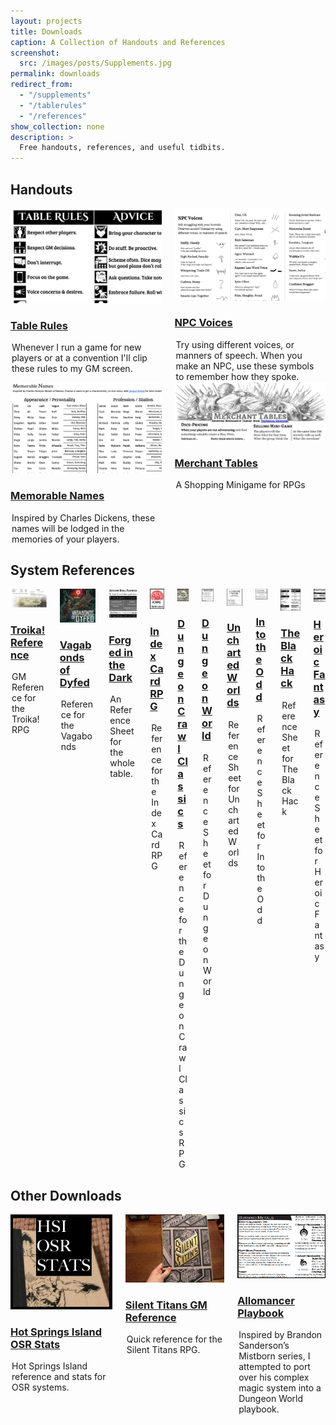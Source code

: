 ```yaml
---
layout: projects
title: Downloads
caption: A Collection of Handouts and References
screenshot:
  src: /images/posts/Supplements.jpg
permalink: downloads
redirect_from:
  - "/supplements"
  - "/tablerules"
  - "/references"
show_collection: none
description: >
  Free handouts, references, and useful tidbits.
--- 
```


## Handouts
<div class="columns">
  <div class="column column-1-2">
    <article class="project-card">
      <a href="/files/Table_Rules.pdf" class="no-hover no-print-link " tabindex="-1">
        <div class="project-card-img img sixteen-nine">
          <img src="/images/posts/tablerules.png" alt="Table Rules" sizes="(min-width: 90em) 22.5rem, (min-width: 54em) 19.5rem, (min-width: 42em) 17.5rem, 100vw">
        </div>
      </a>
      <h3 class="project-card-title">
        <a href="/files/Table_Rules.pdf" class="flip-title">Table Rules</a>
      </h3>
      <legend class="project-card-text fine faded">Whenever I run a game for new players or at a convention I'll clip these rules to my GM screen.</legend>
    </article>
  </div>
  <div class="column column-1-2">
    <article class="project-card">
      <a href="/files/NPC_Voices.pdf" class="no-hover no-print-link " tabindex="-1">
        <div class="project-card-img img sixteen-nine">
          <img src="/images/posts/NPCvoices.png" alt="NPC Voices" sizes="(min-width: 90em) 22.5rem, (min-width: 54em) 19.5rem, (min-width: 42em) 17.5rem, 100vw">
        </div>
      </a>
      <h3 class="project-card-title">
        <a href="/files/NPC_Voices.pdf" class="flip-title">NPC Voices</a>
      </h3>
      <legend class="project-card-text fine faded">Try using different voices, or manners of speech. When you make an NPC, use these symbols to remember how they spoke.</legend>
    </article>
  </div>
</div>   
<div class="columns">
  <div class="column column-1-2">
    <article class="project-card">
      <a href="/files/MemorableNames.pdf" class="no-hover no-print-link " tabindex="-1">
        <div class="project-card-img img sixteen-nine">
          <img src="/images/posts/MemorableNames.png" alt="Memorable Names" sizes="(min-width: 90em) 22.5rem, (min-width: 54em) 19.5rem, (min-width: 42em) 17.5rem, 100vw">
        </div>
      </a>
      <h3 class="project-card-title">
        <a href="/files/MemorableNames.pdf" class="flip-title">Memorable Names</a>
      </h3>
      <legend class="project-card-text fine faded">Inspired by Charles Dickens, these names will be lodged in the memories of your players.</legend>
    </article>
  </div>
  <div class="column column-1-2">
    <article class="project-card">
      <a href="/files/MerchantTables.pdf" class="no-hover no-print-link " tabindex="-1">
        <div class="project-card-img img sixteen-nine">
          <img src="/images/posts/MerchantTables.png" alt="Merchant Tables" sizes="(min-width: 90em) 22.5rem, (min-width: 54em) 19.5rem, (min-width: 42em) 17.5rem, 100vw">
        </div>
      </a>
      <h3 class="project-card-title">
        <a href="/files/MerchantTables.pdf" class="flip-title">Merchant Tables</a>
      </h3>
      <legend class="project-card-text fine faded">A Shopping Minigame for RPGs</legend>
    </article>
  </div>
</div> 

## System References

<div class="columns">
<div class="column column-1-2">
    <article class="project-card">
      <a href="/files/troikaRef.pdf" class="no-hover no-print-link " tabindex="-1">
        <div class="project-card-img img sixteen-nine">
          <img src="/images/troikaRef.png" alt="Troika! Reference" sizes="(min-width: 90em) 22.5rem, (min-width: 54em) 19.5rem, (min-width: 42em) 17.5rem, 100vw">
        </div>
      </a>
      <h3 class="project-card-title">
        <a href="/files/troikaRef.pdf" class="flip-title">Troika! Reference</a>
      </h3>
      <legend class="project-card-text fine faded">GM Reference for the Troika! RPG</legend>
    </article>
  </div>
<div class="column column-1-2">
    <article class="project-card">
      <a href="/files/VagabondsReference.pdf" class="no-hover no-print-link " tabindex="-1">
        <div class="project-card-img img sixteen-nine">
          <img src="/images/posts/vagabonds_cover.png" alt="Vagabonds of Dyfed Reference" sizes="(min-width: 90em) 22.5rem, (min-width: 54em) 19.5rem, (min-width: 42em) 17.5rem, 100vw">
        </div>
      </a>
      <h3 class="project-card-title">
        <a href="/files/VagabondsReference.pdf" class="flip-title">Vagabonds of Dyfed</a>
      </h3>
      <legend class="project-card-text fine faded">Reference for the Vagabonds</legend>
    </article>
  </div>
<div class="column column-1-2">
    <article class="project-card">
      <a href="/files/ForgedDarkSheet.pdf" class="no-hover no-print-link " tabindex="-1">
        <div class="project-card-img img sixteen-nine">
          <img src="/images/posts/ForgedDarkSheet.png" alt="Forged in the Dark Reference" sizes="(min-width: 90em) 22.5rem, (min-width: 54em) 19.5rem, (min-width: 42em) 17.5rem, 100vw">
        </div>
      </a>
      <h3 class="project-card-title">
        <a href="/files/ForgedDarkSheet.pdf" class="flip-title">Forged in the Dark</a>
      </h3>
      <legend class="project-card-text fine faded">An Reference Sheet for the whole table.</legend>
    </article>
  </div>
    <div class="column column-1-2">
    <article class="project-card">
      <a href="/files/ICRPG_Reference.pdf" class="no-hover no-print-link " tabindex="-1">
        <div class="project-card-img img sixteen-nine">
          <img src="/images/posts/ICRPG_Reference.png" alt="Index Card RPG Reference" sizes="(min-width: 90em) 22.5rem, (min-width: 54em) 19.5rem, (min-width: 42em) 17.5rem, 100vw">
        </div>
      </a>
      <h3 class="project-card-title">
        <a href="/files/ICRPG_Reference.pdf" class="flip-title">Index Card RPG</a>
      </h3>
      <legend class="project-card-text fine faded">Reference for the Index Card RPG</legend>
    </article>
  </div>
  <div class="column column-1-2">
    <article class="project-card">
      <a href="/files/DCC_Bookmarks.pdf" class="no-hover no-print-link " tabindex="-1">
        <div class="project-card-img img sixteen-nine">
          <img src="/images/posts/DCC_Bookmarks.jpg" alt="Dungeon Crawl Classics" sizes="(min-width: 90em) 22.5rem, (min-width: 54em) 19.5rem, (min-width: 42em) 17.5rem, 100vw">
        </div>
      </a>
      <h3 class="project-card-title">
        <a href="/files/DCC_Bookmarks.pdf" class="flip-title">Dungeon Crawl Classics</a>
      </h3>
      <legend class="project-card-text fine faded">Reference for the Dungeon Crawl Classics RPG</legend>
    </article>
  </div>
  <div class="column column-1-2">
    <article class="project-card">
      <a href="/files/DungeonWorldReference.pdf" class="no-hover no-print-link " tabindex="-1">
        <div class="project-card-img img sixteen-nine">
          <img src="/images/posts/DungeonWorldReference.png" alt="Dungeon World" sizes="(min-width: 90em) 22.5rem, (min-width: 54em) 19.5rem, (min-width: 42em) 17.5rem, 100vw">
        </div>
      </a>
      <h3 class="project-card-title">
        <a href="/files/DungeonWorldReference.pdf" class="flip-title">Dungeon World</a>
      </h3>
      <legend class="project-card-text fine faded">Reference Sheet for Dungeon World</legend>
    </article>
  </div>
  <div class="column column-1-2">
    <article class="project-card">
      <a href="/files/UnchartedWorldsReference.pdf" class="no-hover no-print-link " tabindex="-1">
        <div class="project-card-img img sixteen-nine">
          <img src="/images/posts/UnchartedWorldsReference.png" alt="Uncharted Worlds" sizes="(min-width: 90em) 22.5rem, (min-width: 54em) 19.5rem, (min-width: 42em) 17.5rem, 100vw">
        </div>
      </a>
      <h3 class="project-card-title">
        <a href="/files/UnchartedWorldsReference.pdf" class="flip-title">Uncharted Worlds</a>
      </h3>
      <legend class="project-card-text fine faded">Reference Sheet for Uncharted Worlds</legend>
    </article>
  </div>
  <!--<div class="column column-1-2">
    <article class="project-card">
      <a href="/files/Numenera_Reference.pdf" class="no-hover no-print-link " tabindex="-1">
        <div class="project-card-img img sixteen-nine">
          <img src="/images/posts/numenaraReference.jpg" alt="Numenera" sizes="(min-width: 90em) 22.5rem, (min-width: 54em) 19.5rem, (min-width: 42em) 17.5rem, 100vw">
        </div>
      </a>
      <h3 class="project-card-title">
        <a href="/files/Numenera_Reference.pdf" class="flip-title">Numenera</a>
      </h3>
      <legend class="project-card-text fine faded">Reference Sheet for Numenera</legend>
    </article>
  </div>-->
  <div class="column column-1-2">
    <article class="project-card">
      <a href="/files/Bastionland_Reference.pdf" class="no-hover no-print-link " tabindex="-1">
        <div class="project-card-img img sixteen-nine">
          <img src="/images/posts/Bastionland_Reference.png" alt="Into the Odd" sizes="(min-width: 90em) 22.5rem, (min-width: 54em) 19.5rem, (min-width: 42em) 17.5rem, 100vw">
        </div>
      </a>
      <h3 class="project-card-title">
        <a href="/files/Bastionland_Reference.pdf" class="flip-title">Into the Odd</a>
      </h3>
      <legend class="project-card-text fine faded">Reference Sheet for Into the Odd</legend>
    </article>
  </div>
  <div class="column column-1-2">
    <article class="project-card">
      <a href="/files/TBHReference_Core.pdf" class="no-hover no-print-link " tabindex="-1">
        <div class="project-card-img img sixteen-nine">
          <img src="/images/posts/blackHackReference.png" alt="The Black Hack" sizes="(min-width: 90em) 22.5rem, (min-width: 54em) 19.5rem, (min-width: 42em) 17.5rem, 100vw">
        </div>
      </a>
      <h3 class="project-card-title">
        <a href="/files/TBHReference_Core.pdf" class="flip-title">The Black Hack</a>
      </h3>
      <legend class="project-card-text fine faded">Reference Sheet for The Black Hack</legend>
    </article>
  </div>
  <div class="column column-1-2">
    <article class="project-card">
      <a href="/files/HeroicFantasyReference.pdf" class="no-hover no-print-link " tabindex="-1">
        <div class="project-card-img img sixteen-nine">
          <img src="/images/posts/HeroicFantasyReference.png" alt="Heroic Fantasy" sizes="(min-width: 90em) 22.5rem, (min-width: 54em) 19.5rem, (min-width: 42em) 17.5rem, 100vw">
        </div>
      </a>
      <h3 class="project-card-title">
        <a href="/files/HeroicFantasyReference.pdf" class="flip-title">Heroic Fantasy</a>
      </h3>
      <legend class="project-card-text fine faded">Reference Sheet for Heroic Fantasy</legend>
    </article>
  </div>
</div>  

## Other Downloads
<div class="columns">
  <div class="column column-1-2">
    <article class="project-card">
      <a href="/files/HotSpringsReference.pdf" class="no-hover no-print-link " tabindex="-1">
        <div class="project-card-img img sixteen-nine">
          <img src="/images/posts/HotSpringsReference.JPG" alt="Hot Springs Island OSR Stats" sizes="(min-width: 90em) 22.5rem, (min-width: 54em) 19.5rem, (min-width: 42em) 17.5rem, 100vw">
        </div>
      </a>
      <h3 class="project-card-title">
        <a href="/files/HotSpringsReference.pdf" class="flip-title">Hot Springs Island OSR Stats</a>
      </h3>
      <legend class="project-card-text fine faded">Hot Springs Island reference and stats for OSR systems.</legend>
    </article>
  </div>
  <div class="column column-1-2">
    <article class="project-card">
      <a href="/files/silent_reference.pdf" class="no-hover no-print-link " tabindex="-1">
        <div class="project-card-img img sixteen-nine">
          <img src="/images/posts/SilentTitans1.jpg" alt="Silent Titans GM Reference" sizes="(min-width: 90em) 22.5rem, (min-width: 54em) 19.5rem, (min-width: 42em) 17.5rem, 100vw">
        </div>
      </a>
      <h3 class="project-card-title">
        <a href="/files/silent_reference.pdf" class="flip-title">Silent Titans GM Reference</a>
      </h3>
      <legend class="project-card-text fine faded">Quick reference for the Silent Titans RPG.</legend>
    </article>
  </div>
  <div class="column column-1-2">
    <article class="project-card">
      <a href="/files/Allomancer.pdf" class="no-hover no-print-link " tabindex="-1">
        <div class="project-card-img img sixteen-nine">
          <img src="/images/posts/allomancer.png" alt="Allomancer Playbook" sizes="(min-width: 90em) 22.5rem, (min-width: 54em) 19.5rem, (min-width: 42em) 17.5rem, 100vw">
        </div>
      </a>
      <h3 class="project-card-title">
        <a href="/files/Allomancer.pdf" class="flip-title">Allomancer Playbook</a>
      </h3>
      <legend class="project-card-text fine faded">Inspired by Brandon Sanderson’s Mistborn series, I attempted to port over his complex magic system into a Dungeon World playbook. </legend>
    </article>
  </div>
</div>